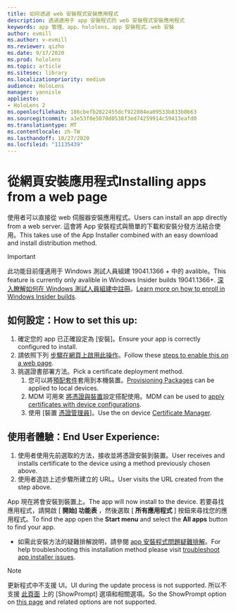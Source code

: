 ```yaml
---
title: 如何透過 web 安裝程式安裝應用程式
description: 透過適用于 app 安裝程式的 web 安裝程式安裝應用程式
keywords: app 管理、app、hololens、app 安裝程式、web 安裝
author: evmill
ms.author: v-evmill
ms.reviewer: qizho
ms.date: 9/17/2020
ms.prod: hololens
ms.topic: article
ms.sitesec: library
ms.localizationpriority: medium
audience: HoloLens
manager: yannisle
appliesto:
- HoloLens 2
ms.openlocfilehash: 186cbefb2822455dcf922804ea09533b833b8663
ms.sourcegitcommit: a3e53f0e5070d0538f3ed74259914c59413eafd0
ms.translationtype: MT
ms.contentlocale: zh-TW
ms.lasthandoff: 10/27/2020
ms.locfileid: "11135439"
---
```

# <span data-ttu-id="aa0ec-104">從網頁安裝應用程式</span><span class="sxs-lookup"><span data-stu-id="aa0ec-104">Installing apps from a web page</span></span>

<span data-ttu-id="aa0ec-105">使用者可以直接從 web 伺服器安裝應用程式。</span><span class="sxs-lookup"><span data-stu-id="aa0ec-105">Users can install an app directly from a web server.</span></span> <span data-ttu-id="aa0ec-106">這會將 App 安裝程式與簡單的下載和安裝分發方法結合使用。</span><span class="sxs-lookup"><span data-stu-id="aa0ec-106">This takes use of the App Installer combined with an easy download and install distribution method.</span></span> 

> [!IMPORTANT]
> <span data-ttu-id="aa0ec-107">此功能目前僅適用于 Windows 測試人員組建 19041.1366 + 中的 avalible。</span><span class="sxs-lookup"><span data-stu-id="aa0ec-107">This feature is currently only avalible in Windows Insider builds 19041.1366+.</span></span> <span data-ttu-id="aa0ec-108">[深入瞭解如何在 Windows 測試人員組建中註冊](hololens-insider.md)。</span><span class="sxs-lookup"><span data-stu-id="aa0ec-108">[Learn more on how to enroll in Windows Insider builds](hololens-insider.md).</span></span>

## <span data-ttu-id="aa0ec-109">如何設定：</span><span class="sxs-lookup"><span data-stu-id="aa0ec-109">How to set this up:</span></span>
1.  <span data-ttu-id="aa0ec-110">確定您的 app 已正確設定為 [安裝]。</span><span class="sxs-lookup"><span data-stu-id="aa0ec-110">Ensure your app is correctly configured to install.</span></span>
1.  <span data-ttu-id="aa0ec-111">請依照下列 [步驟在網頁上啟用此操作](https://docs.microsoft.com/windows/msix/app-installer/installing-windows10-apps-web#how-to-enable-this-on-a-webpage)。</span><span class="sxs-lookup"><span data-stu-id="aa0ec-111">Follow these [steps to enable this on a web page](https://docs.microsoft.com/windows/msix/app-installer/installing-windows10-apps-web#how-to-enable-this-on-a-webpage).</span></span> 
1.  <span data-ttu-id="aa0ec-112">挑選證書部署方法。</span><span class="sxs-lookup"><span data-stu-id="aa0ec-112">Pick a certificate deployment method.</span></span> 
    1.  <span data-ttu-id="aa0ec-113">您可以將[預配套件](hololens-provisioning.md)套用到本機裝置。</span><span class="sxs-lookup"><span data-stu-id="aa0ec-113">[Provisioning Packages](hololens-provisioning.md) can be applied to local devices.</span></span>
    1.  <span data-ttu-id="aa0ec-114">MDM 可用來 [將憑證與裝置](https://docs.microsoft.com/mem/intune/protect/certificates-configure)設定搭配使用。</span><span class="sxs-lookup"><span data-stu-id="aa0ec-114">MDM can be used to [apply certificates with device configurations](https://docs.microsoft.com/mem/intune/protect/certificates-configure).</span></span>
    1.  <span data-ttu-id="aa0ec-115">使用 [裝置 [憑證管理員](hololens-insider.md#certificate-manager)]。</span><span class="sxs-lookup"><span data-stu-id="aa0ec-115">Use the on device [Certificate Manager](hololens-insider.md#certificate-manager).</span></span> 

## <span data-ttu-id="aa0ec-116">使用者體驗：</span><span class="sxs-lookup"><span data-stu-id="aa0ec-116">End User Experience:</span></span>
1.  <span data-ttu-id="aa0ec-117">使用者使用先前選取的方法，接收並將憑證安裝到裝置。</span><span class="sxs-lookup"><span data-stu-id="aa0ec-117">User receives and installs certificate to the device using a method previously chosen above.</span></span> 
1.  <span data-ttu-id="aa0ec-118">使用者造訪上述步驟所建立的 URL。</span><span class="sxs-lookup"><span data-stu-id="aa0ec-118">User visits the URL created from the step above.</span></span>

<span data-ttu-id="aa0ec-119">App 現在將會安裝到裝置上。</span><span class="sxs-lookup"><span data-stu-id="aa0ec-119">The app will now install to the device.</span></span> <span data-ttu-id="aa0ec-120">若要尋找應用程式，請開啟 [ **開始] 功能表** ，然後選取 [ **所有應用程式** ] 按鈕來尋找您的應用程式。</span><span class="sxs-lookup"><span data-stu-id="aa0ec-120">To find the app open the **Start menu** and select the **All apps** button to find your app.</span></span> 

-   <span data-ttu-id="aa0ec-121">如需此安裝方法的疑難排解說明，請參閱 [app 安裝程式問題疑難排解](https://docs.microsoft.com/windows/msix/app-installer/troubleshoot-appinstaller-issues)。</span><span class="sxs-lookup"><span data-stu-id="aa0ec-121">For help troubleshooting this installation method please visit [troubleshoot app installer issues](https://docs.microsoft.com/windows/msix/app-installer/troubleshoot-appinstaller-issues).</span></span> 

> [!NOTE]
> <span data-ttu-id="aa0ec-122">更新程式中不支援 UI。</span><span class="sxs-lookup"><span data-stu-id="aa0ec-122">UI during the update process is not supported.</span></span> <span data-ttu-id="aa0ec-123">所以不支援 [此頁面](https://docs.microsoft.com/windows/msix/app-installer/update-settings) 上的 [ShowPrompt] 選項和相關選項。</span><span class="sxs-lookup"><span data-stu-id="aa0ec-123">So the ShowPrompt option on [this page](https://docs.microsoft.com/windows/msix/app-installer/update-settings) and related options are not supported.</span></span>
